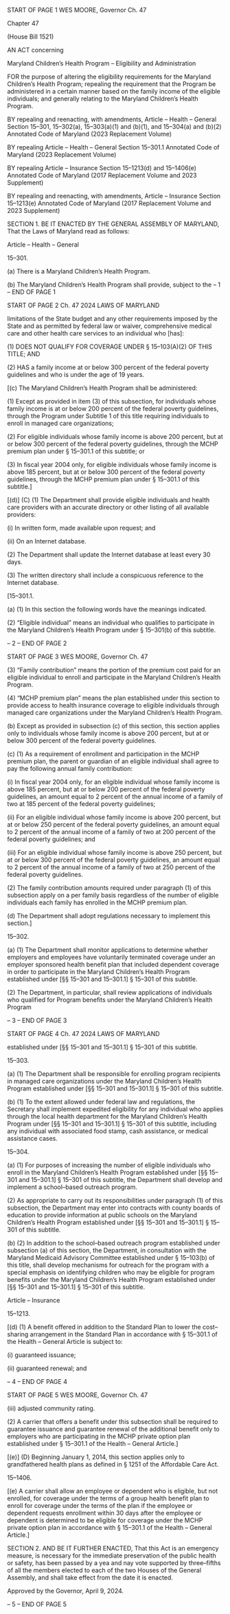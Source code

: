 START OF PAGE 1
WES MOORE, Governor Ch. 47

Chapter 47

(House Bill 1521)

AN ACT concerning

Maryland Children’s Health Program – Eligibility and Administration

FOR the purpose of altering the eligibility requirements for the Maryland Children’s
Health Program; repealing the requirement that the Program be administered in a
certain manner based on the family income of the eligible individuals; and generally
relating to the Maryland Children’s Health Program.

BY repealing and reenacting, with amendments,
Article – Health – General
Section 15–301, 15–302(a), 15–303(a)(1) and (b)(1), and 15–304(a) and (b)(2)
Annotated Code of Maryland
(2023 Replacement Volume)

BY repealing
Article – Health – General
Section 15–301.1
Annotated Code of Maryland
(2023 Replacement Volume)

BY repealing
Article – Insurance
Section 15–1213(d) and 15–1406(e)
Annotated Code of Maryland
(2017 Replacement Volume and 2023 Supplement)

BY repealing and reenacting, with amendments,
Article – Insurance
Section 15–1213(e)
Annotated Code of Maryland
(2017 Replacement Volume and 2023 Supplement)

SECTION 1. BE IT ENACTED BY THE GENERAL ASSEMBLY OF MARYLAND,
That the Laws of Maryland read as follows:

Article – Health – General

15–301.

(a) There is a Maryland Children’s Health Program.

(b) The Maryland Children’s Health Program shall provide, subject to the
– 1 –
END OF PAGE 1

START OF PAGE 2
Ch. 47 2024 LAWS OF MARYLAND

limitations of the State budget and any other requirements imposed by the State and as
permitted by federal law or waiver, comprehensive medical care and other health care
services to an individual who [has]:

(1) DOES NOT QUALIFY FOR COVERAGE UNDER §
15–103(A)(2) OF THIS TITLE; AND

(2) HAS a family income at or below 300 percent of the federal poverty
guidelines and who is under the age of 19 years.

[(c) The Maryland Children’s Health Program shall be administered:

(1) Except as provided in item (3) of this subsection, for individuals whose
family income is at or below 200 percent of the federal poverty guidelines, through the
Program under Subtitle 1 of this title requiring individuals to enroll in managed care
organizations;

(2) For eligible individuals whose family income is above 200 percent, but
at or below 300 percent of the federal poverty guidelines, through the MCHP premium plan
under § 15–301.1 of this subtitle; or

(3) In fiscal year 2004 only, for eligible individuals whose family income is
above 185 percent, but at or below 300 percent of the federal poverty guidelines, through
the MCHP premium plan under § 15–301.1 of this subtitle.]

[(d)] (C) (1) The Department shall provide eligible individuals and health
care providers with an accurate directory or other listing of all available providers:

(i) In written form, made available upon request; and

(ii) On an Internet database.

(2) The Department shall update the Internet database at least every 30
days.

(3) The written directory shall include a conspicuous reference to the
Internet database.

[15–301.1.

(a) (1) In this section the following words have the meanings indicated.

(2) “Eligible individual” means an individual who qualifies to participate
in the Maryland Children’s Health Program under § 15–301(b) of this subtitle.

– 2 –
END OF PAGE 2

START OF PAGE 3
WES MOORE, Governor Ch. 47

(3) “Family contribution” means the portion of the premium cost paid for
an eligible individual to enroll and participate in the Maryland Children’s Health Program.

(4) “MCHP premium plan” means the plan established under this section
to provide access to health insurance coverage to eligible individuals through managed care
organizations under the Maryland Children’s Health Program.

(b) Except as provided in subsection (c) of this section, this section applies only to
individuals whose family income is above 200 percent, but at or below 300 percent of the
federal poverty guidelines.

(c) (1) As a requirement of enrollment and participation in the MCHP
premium plan, the parent or guardian of an eligible individual shall agree to pay the
following annual family contribution:

(i) In fiscal year 2004 only, for an eligible individual whose family
income is above 185 percent, but at or below 200 percent of the federal poverty guidelines,
an amount equal to 2 percent of the annual income of a family of two at 185 percent of the
federal poverty guidelines;

(ii) For an eligible individual whose family income is above 200
percent, but at or below 250 percent of the federal poverty guidelines, an amount equal to
2 percent of the annual income of a family of two at 200 percent of the federal poverty
guidelines; and

(iii) For an eligible individual whose family income is above 250
percent, but at or below 300 percent of the federal poverty guidelines, an amount equal to
2 percent of the annual income of a family of two at 250 percent of the federal poverty
guidelines.

(2) The family contribution amounts required under paragraph (1) of this
subsection apply on a per family basis regardless of the number of eligible individuals each
family has enrolled in the MCHP premium plan.

(d) The Department shall adopt regulations necessary to implement this section.]

15–302.

(a) (1) The Department shall monitor applications to determine whether
employers and employees have voluntarily terminated coverage under an employer
sponsored health benefit plan that included dependent coverage in order to participate in
the Maryland Children’s Health Program established under [§§ 15–301 and 15–301.1] §
15–301 of this subtitle.

(2) The Department, in particular, shall review applications of individuals
who qualified for Program benefits under the Maryland Children’s Health Program

– 3 –
END OF PAGE 3

START OF PAGE 4
Ch. 47 2024 LAWS OF MARYLAND

established under [§§ 15–301 and 15–301.1] § 15–301 of this subtitle.

15–303.

(a) (1) The Department shall be responsible for enrolling program recipients
in managed care organizations under the Maryland Children’s Health Program established
under [§§ 15–301 and 15–301.1] § 15–301 of this subtitle.

(b) (1) To the extent allowed under federal law and regulations, the Secretary
shall implement expedited eligibility for any individual who applies through the local
health department for the Maryland Children’s Health Program under [§§ 15–301 and
15–301.1] § 15–301 of this subtitle, including any individual with associated food stamp,
cash assistance, or medical assistance cases.

15–304.

(a) (1) For purposes of increasing the number of eligible individuals who enroll
in the Maryland Children’s Health Program established under [§§ 15–301 and 15–301.1] §
15–301 of this subtitle, the Department shall develop and implement a school–based
outreach program.

(2) As appropriate to carry out its responsibilities under paragraph (1) of
this subsection, the Department may enter into contracts with county boards of education
to provide information at public schools on the Maryland Children’s Health Program
established under [§§ 15–301 and 15–301.1] § 15–301 of this subtitle.

(b) (2) In addition to the school–based outreach program established under
subsection (a) of this section, the Department, in consultation with the Maryland Medicaid
Advisory Committee established under § 15–103(b) of this title, shall develop mechanisms
for outreach for the program with a special emphasis on identifying children who may be
eligible for program benefits under the Maryland Children’s Health Program established
under [§§ 15–301 and 15–301.1] § 15–301 of this subtitle.

Article – Insurance

15–1213.

[(d) (1) A benefit offered in addition to the Standard Plan to lower the
cost–sharing arrangement in the Standard Plan in accordance with § 15–301.1 of the
Health – General Article is subject to:

(i) guaranteed issuance;

(ii) guaranteed renewal; and

– 4 –
END OF PAGE 4

START OF PAGE 5
WES MOORE, Governor Ch. 47

(iii) adjusted community rating.

(2) A carrier that offers a benefit under this subsection shall be required to
guarantee issuance and guarantee renewal of the additional benefit only to employers who
are participating in the MCHP private option plan established under § 15–301.1 of the
Health – General Article.]

[(e)] (D) Beginning January 1, 2014, this section applies only to grandfathered
health plans as defined in § 1251 of the Affordable Care Act.

15–1406.

[(e) A carrier shall allow an employee or dependent who is eligible, but not
enrolled, for coverage under the terms of a group health benefit plan to enroll for coverage
under the terms of the plan if the employee or dependent requests enrollment within 30
days after the employee or dependent is determined to be eligible for coverage under the
MCHP private option plan in accordance with § 15–301.1 of the Health – General Article.]

SECTION 2. AND BE IT FURTHER ENACTED, That this Act is an emergency
measure, is necessary for the immediate preservation of the public health or safety, has
been passed by a yea and nay vote supported by three–fifths of all the members elected to
each of the two Houses of the General Assembly, and shall take effect from the date it is
enacted.

Approved by the Governor, April 9, 2024.

– 5 –
END OF PAGE 5